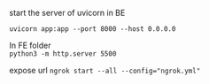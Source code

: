 
start the server of uvicorn in BE 

`uvicorn app:app --port 8000 --host 0.0.0.0` 


In FE folder  
`python3 -m http.server 5500` 

 expose url 
`ngrok start --all --config="ngrok.yml"`
